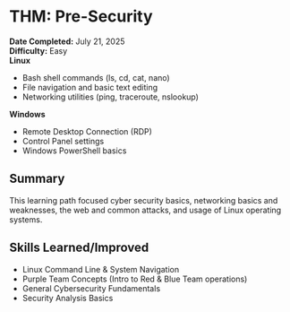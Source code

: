# THM: Pre-Security

**Date Completed:** July 21, 2025  
**Difficulty:** Easy  
**Linux**
- Bash shell commands (ls, cd, cat, nano)
- File navigation and basic text editing
- Networking utilities (ping, traceroute, nslookup)

**Windows**
- Remote Desktop Connection (RDP)
- Control Panel settings
- Windows PowerShell basics 

## Summary
This learning path focused cyber security basics, networking basics and weaknesses, the web and common attacks, and usage of Linux operating systems.

## Skills Learned/Improved
- Linux Command Line & System Navigation
- Purple Team Concepts (Intro to Red & Blue Team operations)
- General Cybersecurity Fundamentals
- Security Analysis Basics
